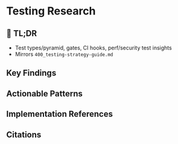 <!-- CONTEXT_REFERENCE: 400_context-priority-guide.md -->
<!-- MODULE_REFERENCE: 400_testing-strategy-guide.md -->

# Testing Research

<!-- ANCHOR: tldr -->
<a id="tldr"></a>

## 🔎 TL;DR

- Test types/pyramid, gates, CI hooks, perf/security test insights
- Mirrors `400_testing-strategy-guide.md`

<!-- ANCHOR: key-findings -->
<a id="key-findings"></a>

## Key Findings

<!-- ANCHOR: actionable-patterns -->
<a id="actionable-patterns"></a>

## Actionable Patterns

<!-- ANCHOR: implementation-refs -->
<a id="implementation-refs"></a>

## Implementation References

<!-- ANCHOR: citations -->
<a id="citations"></a>

## Citations

